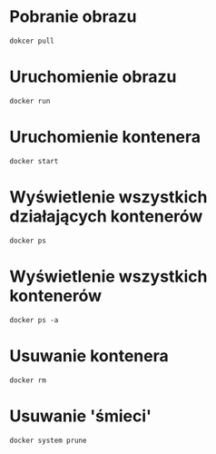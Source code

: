 # Pobranie obrazu
```
dokcer pull
```
# Uruchomienie obrazu 
```
docker run 
```
# Uruchomienie kontenera
```
docker start
```
# Wyświetlenie wszystkich działających kontenerów
```
docker ps
```
# Wyświetlenie wszystkich kontenerów
```
docker ps -a
``` 
# Usuwanie kontenera
```
docker rm
```
# Usuwanie 'śmieci'
```
docker system prune
```
